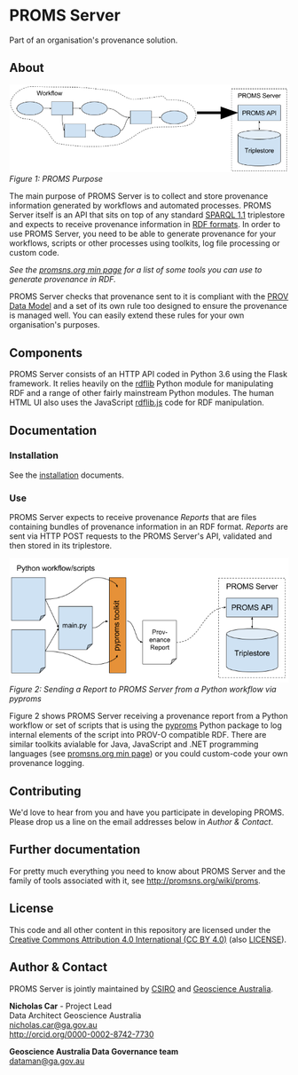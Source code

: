 # PROMS Server
Part of an organisation's provenance solution.


## About
![PROMS Purpose](docs/PromsPurpose.png)  
*Figure 1: PROMS Purpose*  

The main purpose of PROMS Server is to collect and store provenance information generated by workflows and automated processes. PROMS Server itself is an API that sits on top of any standard [SPARQL 1.1](https://www.w3.org/TR/sparql11-query/) triplestore and expects to receive provenance information in [RDF formats](https://en.wikipedia.org/wiki/Resource_Description_Framework). In order to use PROMS Server, you need to be able to generate provenance for your workflows, scripts or other processes using toolkits, log file processing or custom code.

*See the [promsns.org min page](http://promsns.org/) for a list of some tools you can use to generate provenance in RDF.*  

PROMS Server checks that provenance sent to it is compliant with the [PROV Data Model](https://www.w3.org/TR/prov-dm/) and a set of its own rule too designed to ensure the provenance is managed well. You can easily extend these rules for your own organisation's purposes.


## Components
PROMS Server consists of an HTTP API coded in Python 3.6 using the Flask framework. It relies heavily on the [rdflib](https://pypi.python.org/pypi/rdflib) Python module for manipulating RDF and a range of other fairly mainstream Python modules. The human HTML UI also uses the JavaScript [rdflib.js](https://www.npmjs.com/package/rdflib) code for RDF manipulation.


## Documentation
### Installation
See the [installation](installation/README.md) documents.

### Use
PROMS Server expects to receive provenance *Reports* that are files containing bundles of provenance information in an RDF format. *Reports* are sent via HTTP POST requests to the PROMS Server's API, validated and then stored in its triplestore.

![PROMS and toolkits](docs/PromsAndToolkits.png) 
*Figure 2: Sending a Report to PROMS Server from a Python workflow via pyproms*

Figure 2 shows PROMS Server receiving a provenance report from a Python workflow or set of scripts that is using the [pyproms](https://pypi.python.org/pypi/pyproms) Python package to log internal elements of the script into PROV-O compatible RDF. There are similar toolkits avialable for Java, JavaScript and .NET programming languages (see [promsns.org min page](http://promsns.org/)) or you could custom-code your own provenance logging.


## Contributing
We'd love to hear from you and have you participate in developing PROMS. Please drop us a line on the email addresses below in *Author & Contact*.


## Further documentation
For pretty much everything you need to know about PROMS Server and the family of tools associated with it, see <http://promsns.org/wiki/proms>.


## License
This code and all other content in this repository are licensed under the [Creative Commons Attribution 4.0 International (CC BY 4.0)](https://creativecommons.org/licenses/by/4.0/) (also [LICENSE](LICENSE)).


## Author & Contact
PROMS Server is jointly maintained by [CSIRO](http://www.csiro.au) and [Geoscience Australia](http://www.ga.gov.au).  

**Nicholas Car**  - Project Lead  
Data Architect 
Geoscience Australia  
<nicholas.car@ga.gov.au>  
<http://orcid.org/0000-0002-8742-7730>  

**Geoscience Australia Data Governance team**  
<dataman@ga.gov.au>
